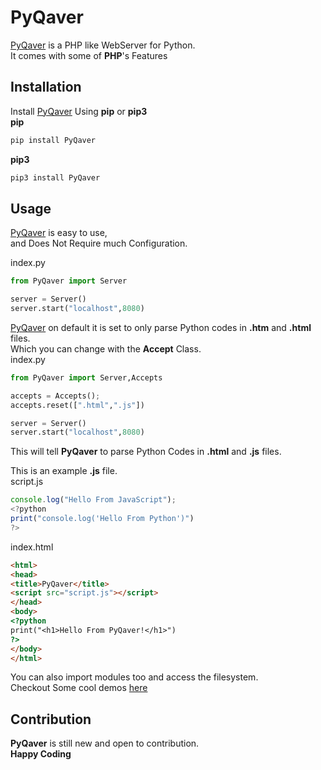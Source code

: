 # PyQaver
[PyQaver](https://pypi.org/project/PyQaver) is a PHP like WebServer for Python.  
It comes with some of **PHP**'s Features

## Installation
Install [PyQaver](https://pypi.org/project/PyQaver) Using **pip** or **pip3**  
**pip**
```bash
pip install PyQaver
```
**pip3**
```bash
pip3 install PyQaver
```
## Usage
[PyQaver](https://pypi.org/project/PyQaver) is easy to use,  
and Does Not Require much Configuration.

index.py
```python
from PyQaver import Server

server = Server()
server.start("localhost",8080)
```
[PyQaver](https://pypi.org/project/PyQaver) on default it is set to only parse Python codes in __.htm__ and __.html__ files.  
Which you can change with the **Accept** Class.  
index.py
```python
from PyQaver import Server,Accepts

accepts = Accepts();
accepts.reset([".html",".js"])

server = Server()
server.start("localhost",8080)
```
This will tell **PyQaver** to parse Python Codes in __.html__ and __.js__ files.

This is an example __.js__ file.  
script.js
```javascript
console.log("Hello From JavaScript");
<?python
print("console.log('Hello From Python')")
?>
```
index.html
```html
<html>
<head>
<title>PyQaver</title>
<script src="script.js"></script>
</head>
<body>
<?python
print("<h1>Hello From PyQaver!</h1>")
?>
</body>
</html>
```
You can also import modules too and access the filesystem.  
Checkout Some cool demos [here](https://github.com/DevBash1/PyQaver-Demos)

## Contribution
**PyQaver** is still new and open to contribution.  
**Happy Coding**

